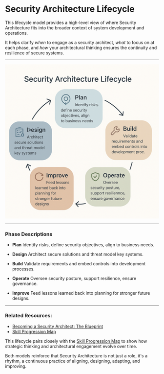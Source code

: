 # Security Architecture Lifecycle

This lifecycle model provides a high-level view of where Security Architecture fits into the broader context of system development and operations.

It helps clarify *when* to engage as a security architect, *what* to focus on at each phase, and *how* your architectural thinking ensures the continuity and resilience of secure systems.

---

![Security Architecture Lifecycle](../assets/visuals/security_architecture_lifecycle.png)

---

### Phase Descriptions

- **Plan**
  Identify risks, define security objectives, align to business needs.

- **Design**
  Architect secure solutions and threat model key systems.

- **Build**
  Validate requirements and embed controls into development processes.

- **Operate**
  Oversee security posture, support resilience, ensure governance.

- **Improve**
  Feed lessons learned back into planning for stronger future designs.

---

### Related Resources:
- [Becoming a Security Architect: The Blueprint](../00_blueprint/becoming_a_security_architect.md)
- [Skill Progression Map](../assets/visuals/skill_progression_map.png)

This lifecycle pairs closely with the [Skill Progression Map](../00_blueprint/skill_progression_map.md) to show how strategic thinking and architectural engagement evolve over time.

Both models reinforce that Security Architecture is not just a role, it's a rhythm, a continuous practice of aligning, designing, adapting, and improving.
